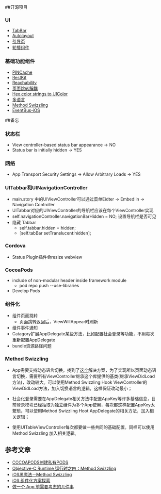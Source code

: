 ##开源项目

### UI
- [TabBar](https://github.com/ezescaruli/ESTabBarController.git)
- [Autolayout](https://github.com/SnapKit/Masonry)
- [引导页](https://github.com/bing6/KSGuide.git)
- [轮播组件](https://github.com/tedy51/BannerLoop)


### 基础功能组件
- [PINCache](https://github.com/pinterest/PINCache.git)
- [RestKit](https://github.com/RestKit/RestKit.git)
- [Reachability](https://github.com/tonymillion/Reachability.git)
- [页面跳转解耦](https://github.com/mogujie/MGJRouter)
- [Hex color strings to UIColor](https://github.com/kevinrenskers/UIColor-HexString)
- [多语言](https://github.com/whde/WhdeLocalized)
- [Method Swizzling](https://github.com/rentzsch/jrswizzle)
- [EventBus-iOS](https://github.com/github-xiaogang/EventBus-iOS)

##备忘

### 状态栏
- View controller-based status bar appearance -> NO
- Status bar is initially hidden -> YES

### 网络
- App Transport Security Settings -> Allow Arbitrary Loads -> YES

### UITabbar和UINavigationController
- main.story 中的UIViewController可以通过菜单Eidter -> Embed in -> Navigation Controller
- UITabbar对应的UIViewController的导航栏应该在每个ViewController实现
- self.navigationController.navigationBarHidden = NO; 设置导航栏是否可见
- 隐藏 Tabbar
  - self.tabbar.hidden = hidden;
  - [self.tabBar setTranslucent:hidden];

### Cordova
- Status Plugin插件会resize webview

### CocoaPods
- include of non-modular header inside framework module
  - pod repo push <repoName> <podspec> --use-libraries
- Develop Pods

### 组件化
- 组件页面跳转
  - 页面跳转返回后，ViewWillAppear时刷新
- 组件事件通知
- Catagory扩展AppDelegate某些方法，比如配置社会登录等功能，不用每次重新配置AppDelegate
- bundle资源路径问题

### Method Swizzling
- App需要支持动态语言切换，找到了[这个](https://github.com/whde/WhdeLocalized)解决方案，为了实现所以页面动态语言切换，需要所有ViewController继承这个库提供的基类(继承ViewDidLoad方法)，改动较大。可以使用Method Swizzling Hook ViewController的ViewDidLoad方法，加入切换语言的逻辑，这样保证改动最小；

- 社会化登录需要在AppDelegate相关方法中配置AppKey等许多基础信息，目前登录模块已经抽取为独立组件为多个App使用，每次都这样配置AppKey太繁琐，可以使用Method Swizzling Hoot AppDelegate的相关方法，加入相关逻辑；

- 使用UITableViewController每次都要做一些共同的基础配置，同样可以使用Method Swizzling 加入相关逻辑。

## 参考文章
- [COCOAPODS创建私有PODS](http://www.cnblogs.com/tufeibo/p/5654268.html)
- [Objective-C Runtime 运行时之四：Method Swizzling](http://blog.jobbole.com/79580/)
- [iOS黑魔法－Method Swizzling](http://www.cocoachina.com/ios/20160121/15076.html)
- [iOS 组件化方案探索](http://blog.cnbang.net/tech/3080/)
- [做一个 App 前需要考虑的几件事](http://limboy.me/tech/2016/07/06/starting-an-app.html)
